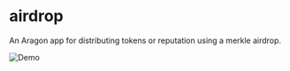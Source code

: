 # airdrop
An Aragon app for distributing tokens or reputation using a merkle airdrop.

![Demo](demo.gif)
